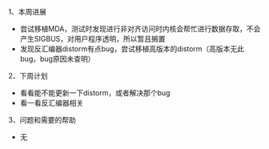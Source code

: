 1、本周进展

- 尝试移植MDA，测试时发现进行非对齐访问时内核会帮忙进行数据存取，不会产生SIGBUS，对用户程序透明，所以暂且搁置
- 发现反汇编器distorm有点bug，尝试移植高版本的distorm（高版本无此bug，bug原因未查明）

2、下周计划

- 看看能不能更新一下distorm，或者解决那个bug
- 看一看反汇编器相关

3、问题和需要的帮助

- 无